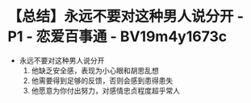 # 【总结】永远不要对这种男人说分开 - P1 - 恋爱百事通 - BV19m4y1673c

-   永远不要对这种男人说分开
    1.  他缺乏安全感，表现为小心眼和胡思乱想
    2.  他需要得到足够的反馈，否则会感到患得患失
    3.  他愿意为你付出努力，对感情忠贞程度超乎常人